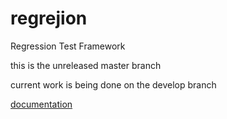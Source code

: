regrejion
=========

Regression Test Framework

this is the unreleased master branch

current work is being done on the develop branch

[documentation](http://gosutools.org/)
